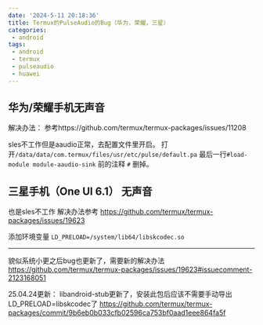 ```yaml
---
date: '2024-5-11 20:18:36'
title: Termux的PulseAudio的Bug（华为，荣耀，三星）
categories: 
 - android
tags:
 - android
 - termux
 - pulseaudio
 - huawei
---
```


## 华为/荣耀手机无声音
解决办法：
参考https://github.com/termux/termux-packages/issues/11208

sles不工作但是aaudio正常，去配置文件里开启。
打开`/data/data/com.termux/files/usr/etc/pulse/default.pa`
最后一行`#load-module module-aaudio-sink` 前的注释 `#` 删掉。

## 三星手机（One UI 6.1） 无声音
也是sles不工作
解决办法参考
https://github.com/termux/termux-packages/issues/19623

添加环境变量
`LD_PRELOAD=/system/lib64/libskcodec.so`

----
貌似系统小更之后bug也更新了，需要新的解决办法
https://github.com/termux/termux-packages/issues/19623#issuecomment-2123168051

25.04.24更新：
libandroid-stub更新了，安装此包后应该不需要手动导出LD_PRELOAD=libskcodec了
https://github.com/termux/termux-packages/commit/9b6eb0b033cfb02596ca753bf0aad1eee864fa5f
